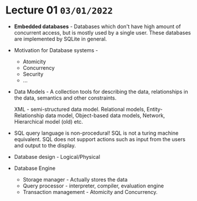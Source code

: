# Lecture 01 `03/01/2022`

- **Embedded databases** - Databases which don't have high amount of concurrent access, but is mostly used by a single user. These databases are implemented by SQLite in general.

- Motivation for Database systems -

  - Atomicity
  - Concurrency
  - Security
  - ...

- Data Models - A collection tools for describing the data, relationships in the data, semantics and other constraints.

  XML - semi-structured data model. Relational models, Entity-Relationship data model, Object-based data models, Network, Hierarchical model (old) etc.

- SQL query language is non-procedural! SQL is not a turing machine equivalent. SQL does not support actions such as input from the users and output to the display.

- Database design - Logical/Physical

- Database Engine

  - Storage manager - Actually stores the data
  - Query processor - interpreter, compiler, evaluation engine
  - Transaction management - Atomicity and Concurrency.